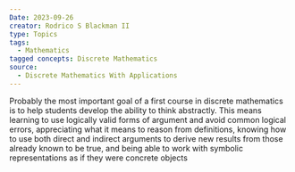 ```yaml
---
Date: 2023-09-26
creator: Rodrico S Blackman II
type: Topics
tags:
  - Mathematics
tagged concepts: Discrete Mathematics
source:
  - Discrete Mathematics With Applications
---
```


Probably the most important goal of a first course in discrete mathematics is to help students develop the ability to think abstractly. This means learning to use logically valid forms of argument and avoid common logical errors, appreciating what it means to reason from definitions, knowing how to use both direct and indirect arguments to derive new results from those already known to be true, and being able to work with symbolic representations as if they were concrete objects